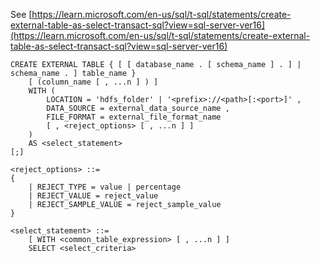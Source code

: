 See [https://learn.microsoft.com/en-us/sql/t-sql/statements/create-external-table-as-select-transact-sql?view=sql-server-ver16](https://learn.microsoft.com/en-us/sql/t-sql/statements/create-external-table-as-select-transact-sql?view=sql-server-ver16)
```
CREATE EXTERNAL TABLE { [ [ database_name . [ schema_name ] . ] | schema_name . ] table_name }
    [ (column_name [ , ...n ] ) ]
    WITH (
        LOCATION = 'hdfs_folder' | '<prefix>://<path>[:<port>]' ,
        DATA_SOURCE = external_data_source_name ,
        FILE_FORMAT = external_file_format_name
        [ , <reject_options> [ , ...n ] ]
    )
    AS <select_statement>
[;]

<reject_options> ::=
{
    | REJECT_TYPE = value | percentage
    | REJECT_VALUE = reject_value
    | REJECT_SAMPLE_VALUE = reject_sample_value
}

<select_statement> ::=
    [ WITH <common_table_expression> [ , ...n ] ]
    SELECT <select_criteria>
```
